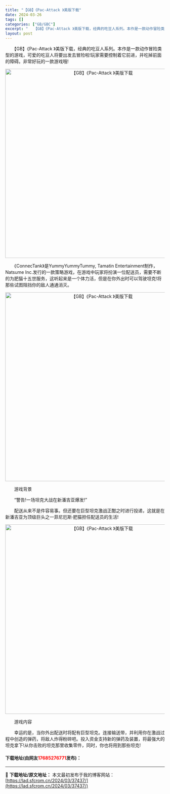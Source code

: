 ```yaml
---
title: "【GB】《Pac-Attack 》美版下载"
date: 2024-03-26
tags: []
categories: ["GB/GBC"]
excerpt: "　　【GB】《Pac-Attack 》美版下载，经典的吃豆人系列。本作是一款动作冒险类型的游戏，可爱的吃豆人将要出发去冒险啦!玩家需要控制着它前进，并吃掉前面的障碍。非常好玩的一款游戏哦! 　　《ConnecTank》是YummyYummyTummy, Tamatin Entertainment制作&hellip;"
layout: post
---
```


 <p>　　【GB】《Pac-Attack 》美版下载，经典的吃豆人系列。本作是一款动作冒险类型的游戏，可爱的吃豆人将要出发去冒险啦!玩家需要控制着它前进，并吃掉前面的障碍。非常好玩的一款游戏哦!</p> <p align="center"><img align="" border="0" src="https://lad.sfcrom.cn/wp-content/uploads/2024/03/20240326_6602828ead0b6.png" width="596" alt="【GB】《Pac-Attack 》美版下载" /></p> <p>　　《ConnecTank》是YummyYummyTummy, Tamatin Entertainment制作，Natsume Inc.发行的一款策略游戏，在游戏中玩家将扮演一位配送员，需要不断的为肥猫十五世服务，这听起来是一个体力活，但是在你外出时可以驾驶坦克!将那些试图阻挡你的敌人通通消灭。</p> <p align="center"><img align="" border="0" src="https://lad.sfcrom.cn/wp-content/uploads/2024/03/20240326_660282902932c.png" width="595" alt="【GB】《Pac-Attack 》美版下载" /></p> <p>　　游戏背景</p> <p>　　&ldquo;警告!一场坦克大战在新潘吉亚爆发!&rdquo;</p> <p>　　配送从来不是件容易事。但还要在巨型坦克激战正酣之时进行投递，这就是在新潘吉亚为顶级巨头之一菲尼厄斯&middot;肥猫担任配送员的生活!</p> <p align="center"><img align="" border="0" src="https://lad.sfcrom.cn/wp-content/uploads/2024/03/20240326_6602829178811.png" width="597" alt="【GB】《Pac-Attack 》美版下载" /></p> <p>　　游戏内容</p> <p>　　幸运的是，当你外出配送时将配有巨型坦克。连接输送带，并利用你在激战过程中创造的弹药，将敌人炸得粉碎吧。投入资金支持新的弹药及装置，将最强大的坦克拿下!从你击败的坦克那里收集零件，同时，你也将用到那些坦克!</p> <p><h4>下载地址(由网友<font color="red">17685276771</font>发布)：</h4></p> 

---
📖 **下载地址/原文地址：** 本文最初发布于我的博客网站：[https://lad.sfcrom.cn/2024/03/37437/](https://lad.sfcrom.cn/2024/03/37437/)
